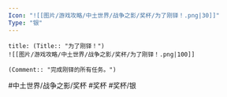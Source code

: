 ```yaml
---
Icon: "![[图片/游戏攻略/中土世界/战争之影/奖杯/为了刚铎！.png|30]]"
Type: "银"
---
```

```ad-common-silver-trophy
title: (Title:: "为了刚铎！")
![[图片/游戏攻略/中土世界/战争之影/奖杯/为了刚铎！.png|100]]

(Comment:: "完成刚铎的所有任务。")
```

#中土世界/战争之影/奖杯 #奖杯 #奖杯/银

